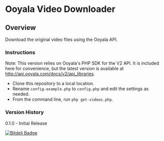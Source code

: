 # Ooyala Video Downloader

## Overview
Download the original video files using the Ooyala API.

### Instructions

Note: This version relies on Ooyala's PHP SDK for the V2 API. It is included here for convenience, but the latest version is available at http://api.ooyala.com/docs/v2/api_libraries.

* Clone this repository to a local location.
* Rename `config-example.php` to `config.php` and edit the settings as needed.
* From the command line, run `php get-videos.php`.

### Version History
0.1.0 - Initial Release

[![Bitdeli Badge](https://d2weczhvl823v0.cloudfront.net/morganestes/ooyala-video-downloader/trend.png)](https://bitdeli.com/free "Bitdeli Badge")


